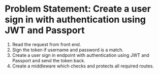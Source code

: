 # Problem Statement: Create a user sign in with authentication using JWT and Passport

1. Read the request from front end.
2. Sign the token if username and password is a match.
3. Create a user sign in endpoint with authentication using JWT and Passport and send the token back.
4. Create a middleware which checks and protects all required routes.
